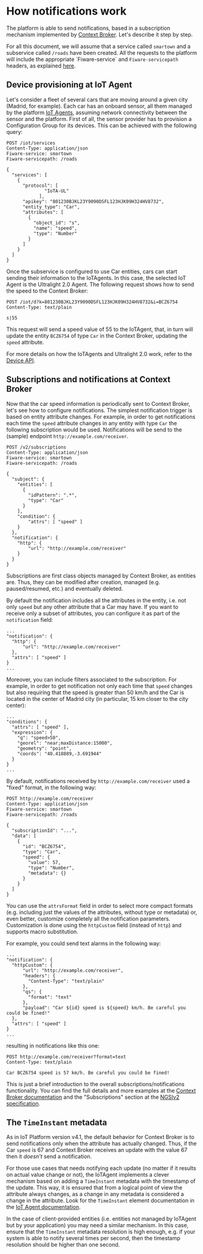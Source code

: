 # How notifications work

The platform is able to send notifications, based in a subscription mechanism implemented by 
[Context Broker](../context_broker.md). Let's describe it step by step.

For all this document, we will assume that a service called `smartown` and a subservice called `/roads` have been
created. All the requests to the platform will include the appropriate ´Fiware-service´ and `Fiware-servicepath`
headers, as explained [here](../multitenancy.md).

## Device provisioning at IoT Agent

Let's consider a fleet of several cars that are moving around a given city (Madrid, for example). Each car has an 
onboard sensor, all them managed by the platform [IoT Agents](../device_gateway.md), assuming network connectivity
between the sensor and the platform. First of all, the sensor provider has to provision a Configuration Group
for its devices. This can be achieved with the following query:

    POST /iot/services
    Content-Type: application/json
    Fiware-service: smartown
    Fiware-servicepath: /roads

    {
      "services": [
        {
          "protocol": [
                  "IoTA-UL"
                ],
          "apikey": "801230BJKL23Y9090DSFL123HJK09H324HV8732",
          "entity_type": "Car",
          "attributes": [
            {
              "object_id": "s",
              "name": "speed",
              "type": "Number"
            }
          ]
        }
      ]
    }

Once the subservice is configured to use Car entities, cars can start sending their information to the IoTAgents. In this
case, the selected IoT Agent is the Ultralight 2.0 Agent. The following request shows how to send the speed to the Context
Broker:

    POST /iot/d?k=801230BJKL23Y9090DSFL123HJK09H324HV8732&i=BCZ6754
    Content-Type: text/plain

    s|55

This request will send a speed value of 55 to the IoTAgent, that, in turn will update the entity `BCZ6754` of type
`Car` in the Context Broker, updating the `speed` attribute.

For more details on how the IoTAgents and Ultralight 2.0 work, refer to the [Device API](../device_api.md).

## Subscriptions and notifications at Context Broker 

Now that the car speed information is periodically sent to Context Broker, let's see how to configure notifications.
The simplest notification trigger is based on entity attribute changes. For example, in order to get
notifications each time the `speed` attribute changes in any entity with type `Car` the following
subscription would be used. Notifications will be send to the (sample) endpoint `http://example.com/receiver`.

    POST /v2/subscriptions
    Content-Type: application/json
    Fiware-service: smartown
    Fiware-servicepath: /roads

    {
      "subject": {
        "entities": [
          {
            "idPattern": ".*",
            "type": "Car"
          }
        ],
        "condition": {
            "attrs": [ "speed" ]
        }
      },
      "notification": {
        "http": {
            "url": "http://example.com/receiver"
        }
      }
    }

Subscriptions are first class objects managed by Context Broker, as entities are. Thus, they can be modified 
after creation, managed (e.g. paused/resumed, etc.) and eventually deleted. 

By default the notification includes all the attributes in the entity, i.e. not only `speed` but any other
attribute that a Car may have. If you want to receive only a subset of attributes, you can configure it
as part of the `notification` field:

    ...
    "notification": {
      "http": {
          "url": "http://example.com/receiver"
      },
      "attrs": [ "speed" ]
    }
    ...

Moreover, you can include filters associated to the subscription. For example, in order to get notification not
only each time that `speed` changes but also requiring that the speed is greater than 50 km/h and the Car 
is located in the center of Madrid city (in particular, 15 km closer to the city center):

    ...
    "conditions": {
      "attrs": [ "speed" ],
      "expression": {
        "q": "speed>50",
        "georel": "near;maxDistance:15000",
        "geometry": "point",
        "coords": "40.418889,-3.691944"        
      }
    }
    ...
         
By default, notifications received by `http://example.com/receiver` used a "fixed" format, in the following way:

    POST http://example.com/receiver
    Content-Type: application/json
    Fiware-service: smartown
    Fiware-servicepath: /roads

    {
      "subscriptionId": "...",   
      "data": [ 
        { 
          "id": "BCZ6754", 
          "type": "Car",   
          "speed": { 
            "value": 57, 
            "type": "Number", 
            "metadata": {} 
          }
        } 
      ]
    }


You can use the `attrsFormat` field in order to select more compact formats (e.g. including just the values of the
attributes, without type or metadata) or, even better, customize completely all the notification parameters.
Customization is done using the `httpCustom` field (instead of `http`) and supports macro substitution. 

For example, you could send text alarms in the following way:

    ...
    "notification": {
      "httpCustom": {
          "url": "http://example.com/receiver",
          "headers": { 
            "Content-Type": "text/plain" 
          },
          "qs": {
            "format": "text"
          },
          "payload": "Car ${id} speed is ${speed} km/h. Be careful you could be fined!" 
      },
      "attrs": [ "speed" ]
    }
    ...


resulting in notifications like this one:

    POST http://example.com/receiver?format=text
    Content-Type: text/plain

    Car BCZ6754 speed is 57 km/h. Be careful you could be fined!

This is just a brief introduction to the overall subscriptions/notifications functionality. You can find
the full details and more examples at the [Context Broker documentation](https://fiware-orion.readthedocs.io/en/1.4.0/user/walkthrough_apiv2/index.html#subscriptions) and the "Subscriptions" section at the
[NGSIv2 specification](http://telefonicaid.github.io/fiware-orion/api/v2/stable/).

## The `TimeInstant` metadata

As in IoT Platform version v4.1, the default behavior for Context Broker is to send notifications only
when the attribute has actually changed. Thus, if the Car `speed` is 67 and Context Broker receives
an update with the value 67 then it *doesn't* send a notification.

For those use cases that needs notifying each update (no matter if it results on actual value change or not), the
IoTAgent implements a clever mechanism based on adding a `TimeInstant` metadata with the timestamp of the update. 
This way, it is ensured that from a logical point of view the attribute always changes, as a change in any metadata 
is considered a change in the attribute. Look for the `TimeInstant` element documentation in the [IoT Agent documentation](https://github.com/telefonicaid/iotagent-node-lib#the-timeinstant-element).

In the case of client-provided entities (i.e. entities not managed by IoTAgent but by your application) you may need a 
similar mechanism. In this case, ensure that the `TimeInstant` metadata resolution is high enough, e.g. if your system
is able to notify several times per second, then the timestamp resolution should be higher than one second.